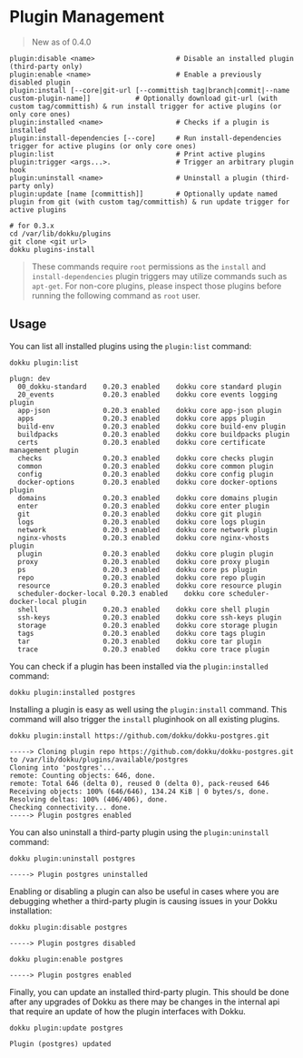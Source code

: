 # Plugin Management

> New as of 0.4.0

```
plugin:disable <name>                    # Disable an installed plugin (third-party only)
plugin:enable <name>                     # Enable a previously disabled plugin
plugin:install [--core|git-url [--committish tag|branch|commit|--name custom-plugin-name]]           # Optionally download git-url (with custom tag/committish) & run install trigger for active plugins (or only core ones)
plugin:installed <name>                  # Checks if a plugin is installed
plugin:install-dependencies [--core]     # Run install-dependencies trigger for active plugins (or only core ones)
plugin:list                              # Print active plugins
plugin:trigger <args...>.                # Trigger an arbitrary plugin hook
plugin:uninstall <name>                  # Uninstall a plugin (third-party only)
plugin:update [name [committish]]        # Optionally update named plugin from git (with custom tag/committish) & run update trigger for active plugins
```

```shell
# for 0.3.x
cd /var/lib/dokku/plugins
git clone <git url>
dokku plugins-install
```

> These commands require `root` permissions as the `install` and `install-dependencies` plugin triggers may utilize commands such as `apt-get`. For non-core plugins, please inspect those plugins before running the following command as `root` user.

## Usage

You can list all installed plugins using the `plugin:list` command:

```shell
dokku plugin:list
```

```
plugn: dev
  00_dokku-standard    0.20.3 enabled    dokku core standard plugin
  20_events            0.20.3 enabled    dokku core events logging plugin
  app-json             0.20.3 enabled    dokku core app-json plugin
  apps                 0.20.3 enabled    dokku core apps plugin
  build-env            0.20.3 enabled    dokku core build-env plugin
  buildpacks           0.20.3 enabled    dokku core buildpacks plugin
  certs                0.20.3 enabled    dokku core certificate management plugin
  checks               0.20.3 enabled    dokku core checks plugin
  common               0.20.3 enabled    dokku core common plugin
  config               0.20.3 enabled    dokku core config plugin
  docker-options       0.20.3 enabled    dokku core docker-options plugin
  domains              0.20.3 enabled    dokku core domains plugin
  enter                0.20.3 enabled    dokku core enter plugin
  git                  0.20.3 enabled    dokku core git plugin
  logs                 0.20.3 enabled    dokku core logs plugin
  network              0.20.3 enabled    dokku core network plugin
  nginx-vhosts         0.20.3 enabled    dokku core nginx-vhosts plugin
  plugin               0.20.3 enabled    dokku core plugin plugin
  proxy                0.20.3 enabled    dokku core proxy plugin
  ps                   0.20.3 enabled    dokku core ps plugin
  repo                 0.20.3 enabled    dokku core repo plugin
  resource             0.20.3 enabled    dokku core resource plugin
  scheduler-docker-local 0.20.3 enabled    dokku core scheduler-docker-local plugin
  shell                0.20.3 enabled    dokku core shell plugin
  ssh-keys             0.20.3 enabled    dokku core ssh-keys plugin
  storage              0.20.3 enabled    dokku core storage plugin
  tags                 0.20.3 enabled    dokku core tags plugin
  tar                  0.20.3 enabled    dokku core tar plugin
  trace                0.20.3 enabled    dokku core trace plugin
```

You can check if a plugin has been installed via the `plugin:installed` command:

```shell
dokku plugin:installed postgres
```

Installing a plugin is easy as well using the `plugin:install` command. This command will also trigger the `install` pluginhook on all existing plugins.

```shell
dokku plugin:install https://github.com/dokku/dokku-postgres.git
```

```
-----> Cloning plugin repo https://github.com/dokku/dokku-postgres.git to /var/lib/dokku/plugins/available/postgres
Cloning into 'postgres'...
remote: Counting objects: 646, done.
remote: Total 646 (delta 0), reused 0 (delta 0), pack-reused 646
Receiving objects: 100% (646/646), 134.24 KiB | 0 bytes/s, done.
Resolving deltas: 100% (406/406), done.
Checking connectivity... done.
-----> Plugin postgres enabled
```

You can also uninstall a third-party plugin using the `plugin:uninstall` command:

```shell
dokku plugin:uninstall postgres
```

```
-----> Plugin postgres uninstalled
```

Enabling or disabling a plugin can also be useful in cases where you are debugging whether a third-party plugin is causing issues in your Dokku installation:

```shell
dokku plugin:disable postgres
```

```
-----> Plugin postgres disabled
```

```shell
dokku plugin:enable postgres
```

```
-----> Plugin postgres enabled
```

Finally, you can update an installed third-party plugin. This should be done after any upgrades of Dokku as there may be changes in the internal api that require an update of how the plugin interfaces with Dokku.

```shell
dokku plugin:update postgres
```

```
Plugin (postgres) updated
```
